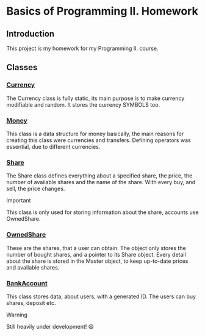 # Basics of Programming II. Homework
## Introduction

This project is my homework for my Programming II. course.

## Classes

### [Currency](headers/Currency.h)
The Currency class is fully static, its main purpose is to make currency modifiable
and random. It stores the currency SYMBOLS too.


### [Money](headers/Money.hpp)

This class is a data structure for money basically, the main reasons for
creating this class were currencies and transfers. Defining operators was
essential, due to different currencies.

### [Share](headers/Share.hpp)

The Share class defines everything about a specified share, the price, the number of
available shares and the name of the share. With every buy, and sell, the price changes.

> [!IMPORTANT]
>This class is only used for storing information about the share, accounts use OwnedShare.

### [OwnedShare](headers/Share.hpp)

These are the shares, that a user can obtain. The object only stores the number of bought shares, and a pointer
to its Share object. Every detail about the share is stored in the Master object, to keep up-to-date prices and 
available shares.

### [BankAccount](headers/BankAccount.hpp)

This class stores data, about users, with a generated ID. The users can buy shares, deposit etc.

> [!WARNING]
> Still heavily under development! :laughing:



